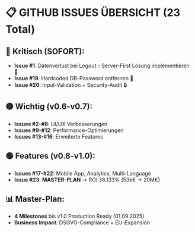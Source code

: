 # 📋 **GITHUB ISSUES ÜBERSICHT (23 Total)**

## **🔴 Kritisch (SOFORT):**
- **Issue #1**: Datenverlust bei Logout - Server-First Lösung implementieren 🚨
- **Issue #19**: Hardcoded DB-Password entfernen 🚨
- **Issue #20**: Input-Validation + Security-Audit 🔒

## **🟡 Wichtig (v0.6-v0.7):**
- **Issues #2-#8**: UI/UX Verbesserungen
- **Issues #9-#12**: Performance-Optimierungen
- **Issues #13-#16**: Erweiterte Features

## **🟢 Features (v0.8-v1.0):**
- **Issues #17-#22**: Mobile App, Analytics, Multi-Language
- **Issue #23**: **MASTER-PLAN** → ROI 38.133% (53k€ → 20M€)

## **📊 Master-Plan**: 
- **4 Milestones** bis v1.0 Production Ready (01.09.2025)
- **Business Impact**: DSGVO-Compliance + EU-Expansion
